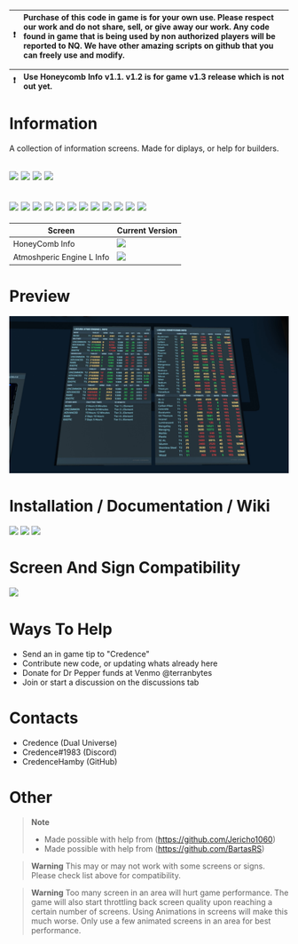 :heavy_exclamation_mark: | Purchase of this code in game is for your own use. Please respect our work and do not share, sell, or give away our work. Any code found in game that is being used by non authorized players will be reported to NQ. We have other amazing scripts on github that you can freely use and modify.
:---: | :---

:heavy_exclamation_mark: | Use Honeycomb Info v1.1. v1.2 is for game v1.3 release which is not out yet.
:---: | :---

# Information
 A collection of information screens. Made for diplays, or help for builders. 

[![](https://img.shields.io/badge/DU-1.2.X-green?style=for-the-badge&logo=steam)](https://store.steampowered.com/app/2000270/Dual_Universe/)
[![](https://img.shields.io/badge/CODE-LUA-purple?style=for-the-badge&logo=lua)](#)
[![](https://img.shields.io/badge/Maintained-YES-green?style=for-the-badge)](#)
![](https://komarev.com/ghpvc/?username=DU-Locura-Information-Screens&style=for-the-badge)
---
[![](https://img.shields.io/github/issues/locuradu/DU-Locura-Information-Screens?style=flat-square&label=ISSUES)](#)
[![](https://img.shields.io/github/issues-closed/locuradu/DU-Locura-Information-Screens?style=flat-square&label=ISSUES)](#)
[![](https://img.shields.io/github/watchers/locuradu/DU-Locura-Information-Screens?style=flat-square&label=WATCHERS)](#)
[![](https://img.shields.io/github/stars/locuradu/DU-Locura-Information-Screens?style=flat-square&label=STARS)](#)
[![](https://img.shields.io/github/forks/locuradu/DU-Locura-Information-Screens?style=flat-square&label=FORKS)](#)
[![](https://img.shields.io/github/commit-activity/m/locuradu/DU-Locura-Information-Screens?style=flat-square&label=COMMIT%20ACTIVITY)](#)
[![](https://img.shields.io/github/discussions/locuradu/DU-Locura-Information-Screens?label=DISCUSSIONS&style=flat-square)](#)
[![](https://img.shields.io/github/last-commit/locuradu/DU-Locura-Information-Screens?label=LAST%20COMMIT&style=flat-square)](#)
[![](https://img.shields.io/github/contributors/locuradu/DU-Locura-Information-Screens?label=CONTRIBUTORS&style=flat-square)](#)
[![](https://img.shields.io/github/releases/locuradu/DU-Locura-Information-Screens?label=RELEASES&style=flat-square)](#)
[![](https://img.shields.io/github/repo-size/LocuraDU/DU-Locura-Information-Screens?label=REPO%20SIZE&style=flat-square)](#)
[![](https://img.shields.io/github/license/LocuraDU/DU-Locura-Information-Screens?label=LICENSE&style=flat-square)](#)
---
| Screen  | Current Version |
| ------------- | ------------- |
|HoneyComb Info|[![](https://img.shields.io/badge/VERSION-v1.2-green?style=for-the-badge)](#)|
|Atmoshperic Engine L Info|[![](https://img.shields.io/badge/VERSION-v1.0-green?style=for-the-badge)](#)|

# Preview
![](images/20230213045930_1.jpg)

# Installation / Documentation / Wiki
[![](https://img.shields.io/badge/Wiki-Changelog-yellow?style=for-the-badge)](https://github.com/LocuraDU/DU-Locura-Information-Screens/wiki/Changelog)
[![](https://img.shields.io/badge/Wiki-Installation-informational?style=for-the-badge)](https://github.com/LocuraDU/DU-Locura-Information-Screens/wiki/Installation)
[![](https://img.shields.io/badge/Wiki-Usage-informational?style=for-the-badge)](https://github.com/LocuraDU/DU-Locura-Information-Screens/wiki/Usage)

# Screen And Sign Compatibility
[![](https://img.shields.io/badge/Wiki-Screen%20And%20Sign%20Compatibility-informational?style=for-the-badge)](https://github.com/LocuraDU/DU-Locura-Information-Screens/wiki/Screen-And-Sign-Compatibility)

# Ways To Help
- Send an in game tip to "Credence"
- Contribute new code, or updating whats already here
- Donate for Dr Pepper funds at Venmo @terranbytes
- Join or start a discussion on the discussions tab

# Contacts
- Credence (Dual Universe)
- Credence#1983 (Discord)
- CredenceHamby (GitHub)

# Other
> **Note**
> - Made possible with help from (https://github.com/Jericho1060)
> - Made possible with help from (https://github.com/BartasRS)

> **Warning**
> This may or may not work with some screens or signs. Please check list above for compatibility.

> **Warning**
> Too many screen in an area will hurt game performance. The game will also start throttling back screen quality upon reaching a certain number of screens. Using Animations in screens will make this much worse. Only use a few animated screens in an area for best performance.
